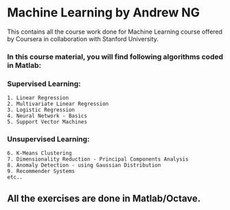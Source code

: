 # Machine Learning by Andrew NG

This contains all the course work done for Machine Learning course offered by Coursera in collaboration with Stanford University. 

### In this course material, you will find following algorithms coded in Matlab:

### Supervised Learning: 
	1. Linear Regression 
	2. Multivariate Linear Regression 
	3. Logistic Regression 
	4. Neural Network - Basics
	5. Support Vector Machines

### Unsupervised Learning: 
	6. K-Means Clustering 
	7. Dimensionality Reduction - Principal Components Analysis
	8. Anomaly Detection - using Gaussian Distribution 
	9. Recommender Systems 
	etc..

## All the exercises are done in Matlab/Octave. 

